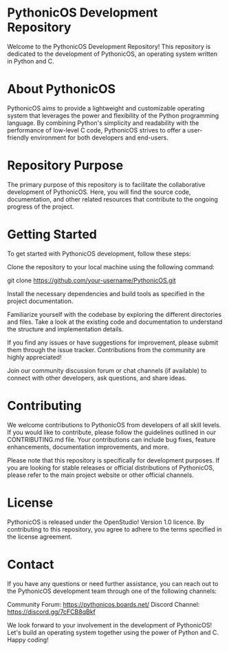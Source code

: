 # PythonicOS Development Repository
Welcome to the PythonicOS Development Repository! This repository is dedicated to the development of PythonicOS, an operating system written in Python and C.

# About PythonicOS
PythonicOS aims to provide a lightweight and customizable operating system that leverages the power and flexibility of the Python programming language. By combining Python's simplicity and readability with the performance of low-level C code, PythonicOS strives to offer a user-friendly environment for both developers and end-users.

# Repository Purpose
The primary purpose of this repository is to facilitate the collaborative development of PythonicOS. Here, you will find the source code, documentation, and other related resources that contribute to the ongoing progress of the project.

# Getting Started
To get started with PythonicOS development, follow these steps:

Clone the repository to your local machine using the following command:

git clone https://github.com/your-username/PythonicOS.git

Install the necessary dependencies and build tools as specified in the project documentation.

Familiarize yourself with the codebase by exploring the different directories and files. Take a look at the existing code and documentation to understand the structure and implementation details.

If you find any issues or have suggestions for improvement, please submit them through the issue tracker. Contributions from the community are highly appreciated!

Join our community discussion forum or chat channels (if available) to connect with other developers, ask questions, and share ideas.

# Contributing
We welcome contributions to PythonicOS from developers of all skill levels. If you would like to contribute, please follow the guidelines outlined in our CONTRIBUTING.md file. Your contributions can include bug fixes, feature enhancements, documentation improvements, and more.

Please note that this repository is specifically for development purposes. If you are looking for stable releases or official distributions of PythonicOS, please refer to the main project website or other official channels.

# License
PythonicOS is released under the OpenStudio! Version 1.0 licence. By contributing to this repository, you agree to adhere to the terms specified in the license agreement.

# Contact
If you have any questions or need further assistance, you can reach out to the PythonicOS development team through one of the following channels:


Community Forum: https://pythonicos.boards.net/
Discord Channel:  https://discord.gg/7cFCB8qBkf 

We look forward to your involvement in the development of PythonicOS! Let's build an operating system together using the power of Python and C. Happy coding!